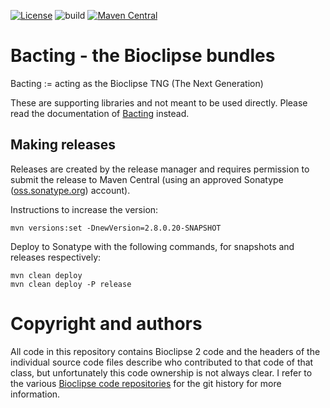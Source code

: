 [![License](https://img.shields.io/badge/License-EPL%201.0-red.svg)](https://opensource.org/licenses/EPL-1.0)
![build](https://github.com/egonw/bacting-bioclipse/workflows/build/badge.svg)
[![Maven Central](https://img.shields.io/maven-central/v/io.github.egonw.bacting/bioclipse.svg?label=Maven%20Central)](https://search.maven.org/search?q=g:%22io.github.egonw.bacting%22%20AND%20a:%22bioclipse%22)

# Bacting - the Bioclipse bundles

Bacting := acting as the Bioclipse TNG (The Next Generation)

These are supporting libraries and not meant to be used directly.
Please read the documentation of [Bacting](https://github.com/egonw/bacting) instead.

## Making releases

Releases are created by the release manager and requires permission to submit the release to Maven Central
(using an approved Sonatype ([oss.sonatype.org](http://oss.sonatype.org/)) account).

Instructions to increase the version:

```shell
mvn versions:set -DnewVersion=2.8.0.20-SNAPSHOT
```

Deploy to Sonatype with the following commands, for snapshots and releases respectively:

```shell
mvn clean deploy
mvn clean deploy -P release
```

# Copyright and authors

All code in this repository contains Bioclipse 2 code and the headers of the individual
source code files describe who contributed to that code of that class, but unfortunately this code
ownership is not always clear. I refer to the various [Bioclipse code repositories](https://github.com/bioclipse)
for the git history for more information.
